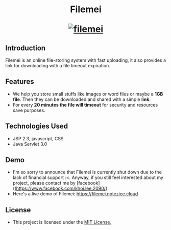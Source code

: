 <h1 align="center">
  <p align="center">Filemei</p>
  <a href="https://filemei.noteziee.cloud"><img src="https://github.com/suppi147/Filemei/assets/97881547/afa4cc7c-8980-420b-8194-eb034fbd410d" alt="filemei"></a>
</h1>


## Introduction

Filemei is an online file-storing system with fast uploading, it also provides a link for downloading with a file timeout expiration.

## Features
- We help you store small stuffs like images or word files or maybe a **1GB file**. Then they can be downloaded and shared with a simple **link**.
- For every **20 minutes the file will timeout** for security and resources save purposes.

## Technologies Used
- JSP 2.3, javascript, CSS
- Java Servlet 3.0

## Demo
- I'm so sorry to announce that Filemei is currently shut down due to the lack of financial support :<. Anyway, if you still feel interested about my project, please contact me by [facebook]((https://www.facebook.com/khoi.lee.2090/)
- ~~Here's a live demo of Filemei: https://filemei.noteziee.cloud~~
## License
- This project is licensed under the [MIT License.](https://github.com/suppi147/Filemei/blob/main/LICENSE)
